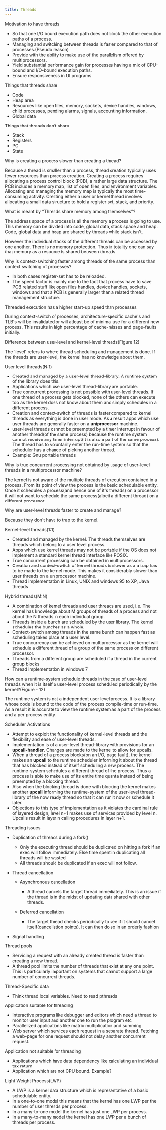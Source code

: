 ```yaml
---
title: Threads
---
```

Motivation to have threads

-   So that one I/O bound execution path does not block the other
    execution paths of a process.
-   Managing and switching between threads is faster compared to that of
    processes.(Pseudo reason)
-   Provide with the ability to make use of the parallelism offered by
    multiprocessors.
-   Yield substantial performance gain for processes having a mix of
    CPU-bound and I/O-bound execution paths.
-   Ensure responsiveness in UI programs

Things that threads share

-   Code
-   Heap area
-   Resources like open files, memory, sockets, device handles, windows,
    child processes, pending alarms, signals, accounting information.
-   Global data

Things that threads don't share

-   Stack
-   Registers
-   PC
-   State

Why is creating a process slower than creating a thread?

Because a thread is smaller than a process, thread creation typically
uses fewer resources than process creation. Creating a process requires
allocating a process control block (PCB), a rather large data structure.
The PCB includes a memory map, list of open files, and environment
variables. Allocating and managing the memory map is typically the most
time-consuming activity. Creating either a user or kernel thread
involves allocating a small data structure to hold a register set,
stack, and priority.

What is meant by “Threads share memory among themselves”?

The address space of a process is all the memory a process is going to
use. This memory can be divided into code, global data, stack space and
heap. Code, global data and heap are shared by threads while stack
isn't.

However the individual stacks of the different threads can be accessed
by one another. There is no memory protection. Thus in totality one can
say that memory as a resource is shared between threads

Why is context-switching faster among threads of the same process than
context switching of processes?

-   In both cases register-set has to be reloaded.
-   The speed factor is mainly due to the fact that process have to save
    PCB related stuff like open files handles, device handles, sockets,
    windows and that a PCB is generally larger than a related thread
    management structure.

Threaded execution has a higher start-up speed than processes

During context-switch of processes, architecture-specific cache's and
TLB's will be invalidated or will atleast be of minimal use for a
different new process, This results in high percentage of cache-misses
and page-faults initially.

Difference between user-level and kernel-level threads(Figure 12)

The 'level' refers to where thread scheduling and management is done. If
the threads are user-level, the kernel has no knowledge about them.

User level threads(N:1)

-   Created and managed by a user-level thread-library. A runtime system
    of the library does this.
-   Applications which use user-level thread-library are portable.
-   True concurrent processing is not possible with user-level threads.
    If one thread of a process gets blocked, none of the others can
    execute too as the kernel does not know about them and simply
    schedules in a different process.
-   Creation and context-switch of threads is faster compared to kernel
    threads as everything is done in user mode. As a result apps which
    use user threads are generally faster on a **uniprocessor** machine.
-   user-level threads cannot be preempted by a timer interrupt in
    favour of another thread(of the same process) because the runtime
    system cannot receive any timer interrupt(It is also a part of the
    same process). The thread has to voluntarily enter the run-time
    system so that the scheduler has a chance of picking another thread.
-   Example: Gnu portable threads

Why is true concurrent processing not obtained by usage of user-level
threads in a multiprocessor machine?

The kernel is not aware of the multiple threads of execution contained
in a process. From its point of view the process is the basic
schedulable entity. Once it schedules a process(and hence one of it's
threads) on a processor it will not want to schedule the same
process(albeit a different thread) on a different processor.

Why are user-level threads faster to create and manage?

Because they don't have to trap to the kernel.

Kernel-level threads(1:1)

-   Created and managed by the kernel. The threads themselves are
    threads which belong to a user level process.
-   Apps which use kernel threads may not be portable if the OS does not
    implement a standard kernel thread interface like POSIX.
-   True concurrent processing can be obtained in multiprocessors.
-   Creation and context-switch of kernel threads is slower as a a trap
    has to be made to the kernel mode. This makes it considerably slower
    than user threads on a uniprocessor machine.
-   Thread implementation in Linux, UNIX and windows 95 to XP, Java
    threads

Hybrid threads(M:N)

-   A combination of kernel threads and user threads are used, i.e. The
    kernel has knowledge about M groups of threads of a process and not
    about the N threads in each individual group.
-   Threads inside a bunch are scheduled by the user library. The kernel
    schedules the bunches as a whole.
-   Context-switch among threads in the same bunch can happen fast as
    scheduling takes place at a user level.
-   True concurrency can be achieved on multiprocessor as the kernel
    will schedule a different thread of a group of the same process on
    different processor.
-   Threads from a different group are scheduled if a thread in the
    current group blocks
-   Thread implementation in windows 7

How can a runtime-system schedule threads in the case of user-level
threads when it is itself a user-level process scheduled periodically by
the kernel?(Figure - 12)

The runtime system is not a independent user level process. It is a
library whose code is bound to the code of the process compile-time or
run-time. As a result it is accurate to view the runtime system as a
part of the process and a per process entity.

Scheduler Activations

-   Attempt to exploit the functionality of kernel-level threads and the
    flexibility and ease of user-level threads.
-   Implementation is of a user-level thread-library with provisions for
    an **upcall-handler**. Changes are made to the kernel to allow for
    upcalls.
-   When a thread of a process blocks(on an I/O, page fault), the kernel
    makes an **upcall** to the runtime scheduler informing it about the
    thread that has blocked instead of itself scheduling a new process.
    The runtime-system schedules a different thread of the process. Thus
    a process is able to make use of its entire time quanta instead of
    being preempted by a blocking thread.
-   Also when the blocking thread is done with blocking the kernel makes
    another **upcall** informing the runtime-system of the user-level
    thread-library of the now ready thread so that it can run it now or
    schedule it later.
-   Objections to this type of implementation as it violates the
    cardinal rule of layered design, level n+1 makes use of services
    provided by level n. Upcalls result in layer n calling procedures in
    layer n+1.

Threading issues

-   Duplication of threads during a fork()

    -   Only the executing thread should be duplicated on hitting a fork
        if an exec will follow immediately. Else time spent in
        duplicating all threads will be wasted
    -   All threads should be duplicated if an exec will not follow.

-   Thread cancellation

    -   Asynchronous cancellation

        -   A thread cancels the target thread immediately. This is an
            issue if the thread is in the midst of updating data shared
            with other threads.

    -   Deferred cancellation

        -   The target thread checks periodically to see if it should
            cancel itself(cancellation points). It can then do so in an
            orderly fashion

-   Signal handling

Thread pools

-   Servicing a request with an already created thread is faster than
    creating a new thread.
-   A thread pool limits the number of threads that exist at any one
    point. This is particularly important on systems that cannot support
    a large number of concurrent threads.

Thread-Specific data

-   Think thread local variables. Need to read pthreads

Application suitable for threading

-   Interactive programs like debugger and editors which need a thread
    to monitor user input and another one to run the program etc
-   Parallelized applications like matrix multiplication and summing
-   Web server which services each request in a separate thread.
    Fetching a web-page for one request should not delay another
    concurrent request.

Application not suitable for threading

-   Applications which have data dependency like calculating an
    individual tax return
-   Application which are not CPU bound. Example?

Light Weight Process(LWP)

-   A LWP is a kernel data structure which is representative of a basic
    schedulable entity.
-   In a one-to-one model this means that the kernel has one LWP per the
    number of user threads per process.
-   In a many-to-one model the kernel has just one LWP per process.
-   In a many-to-many model the kernel has one LWP per a bunch of
    threads per process.
